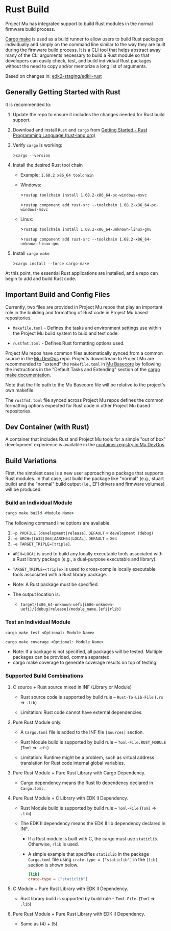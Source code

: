 # Rust Build

Project Mu has integrated support to build Rust modules in the normal firmware build process.

[Cargo make](https://crates.io/crates/cargo-make/) is used as a build runner to allow users to build Rust packages
individually and simply on the command line similar to the way they are built during the firmware build process. It
is a CLI tool that helps abstract away many of the CLI arguments necessary to build a Rust module so that developers
can easily check, test, and build individual Rust packages without the need to copy and/or memorize a long list of
arguments.

Based on changes in: [edk2-staging/edkii-rust](https://github.com/tianocore/edk2-staging/tree/edkii-rust)

## Generally Getting Started with Rust

It is recommended to:

1. Update the repo to ensure it includes the changes needed for Rust build support.

2. Download and install `Rust` and `cargo` from [Getting Started - Rust Programming Language (rust-lang.org)](https://www.rust-lang.org/learn/get-started)

3. Verify `cargo` is working:

   \>`cargo --version`

4. Install the desired Rust tool chain

   - Example: `1.68.2 x86_64 toolchain`

   - Windows:

      \>`rustup toolchain install 1.68.2-x86_64-pc-windows-msvc`

      \>`rustup component add rust-src --toolchain 1.68.2-x86_64-pc-windows-msvc`

   - Linux:

      \>`rustup toolchain install 1.68.2-x86_64-unknown-linux-gnu`

      \>`rustup component add rust-src --toolchain 1.68.2-x86_64-unknown-linux-gnu`

5. Install `cargo make`

   \>`cargo install --force cargo-make`

At this point, the essential Rust applications are installed, and a repo can begin to add and build Rust code.

## Important Build and Config Files

Currently, two files are provided in Project Mu repos that play an important role in the building and formatting of
Rust code in Project Mu based repositories.

- `Makefile.toml` - Defines the tasks and environment settings use within the Project Mu build system to buid and
  test code.

- `rustfmt.toml` - Defines Rust formatting options used.

Project Mu repos have common files automatically synced from a common source in the [Mu DevOps](https://github.com/microsoft/mu_devops)
repo. Projects downstream to Project Mu are recommended to "extend" the `Makefile.toml` in [Mu Basecore](https://github.com/microsoft/mu_basecore)
by following the instructions in the "Default Tasks and Extending" section of the
[cargo make documentation](https://sagiegurari.github.io/cargo-make/).

Note that the file path to the Mu Basecore file will be relative to the project's own makefile.

The `rustfmt.toml` file synced across Project Mu repos defines the common formatting options expected for Rust code in
other Project Mu based repositories.

## Dev Container (with Rust)

A container that includes Rust and Project Mu tools for a simple "out of box" development experience is available
in the [container registry in Mu DevOps](https://github.com/microsoft/mu_devops/pkgs/container/mu_devops%2Fubuntu-22-dev).

## Build Variations

First, the simplest case is a new user approaching a package that supports Rust modules. In that case, just build the
package like "normal" (e.g., stuart build) and the "normal" build output (i.e., EFI drivers and firmware volumes) will
be produced.

### Build an Individual Module

  ```cmd
  cargo make build <Module Name>
  ```

The following command line options are available:

1. `-p PROFILE [development|release]`. `DEFAULT` = `development (debug)`
2. `-e ARCH=[IA32|X64|AARCH64|LOCAL]`. `DEFAULT` = `X64`
3. `-e TARGET_TRIPLE=[triple]`.

- `ARCH=LOCAL` is used to build any locally executable tools associated with a Rust library package (e.g., a
  dual-purpose executable and library).

- `TARGET_TRIPLE=<triple>` is used to cross-compile locally executable tools associated with a Rust library package.

- Note: A Rust package must be specified.
- The output location is:
  - `target/[x86_64-unknown-uefi|i686-unknown-uefi]/[debug|release]/module_name.[efi|rlib]`

### Test an Individual Module

```cmd
cargo make test <Optional: Module Name>
```

```cmd
cargo make coverage <Optional: Module Name>
```

- Note: If a package is not specified, all packages will be tested. Multiple packages can be provided, comma separated.
- cargo make coverage to generate coverage results on top of testing.

### Supported Build Combinations

1. C source + Rust source mixed in INF (Library or Module)
   - Rust source code is supported by build rule – `Rust-To-Lib-File` (`.rs` => `.lib`)

   - Limitation: Rust code cannot have external dependencies.

2. Pure Rust Module only.

   - A `Cargo.toml` file is added to the INF file `[Sources]` section.

   - Rust Module build is supported by build rule – `Toml-File.RUST_MODULE` (`Toml` => `.efi`)

   - Limitation: Runtime might be a problem, such as virtual address translation for Rust code internal global
     variables.

3. Pure Rust Module + Pure Rust Library with Cargo Dependency.

   - Cargo dependency means the Rust lib dependency declared in `Cargo.toml`.

4. Pure Rust Module + C Library with EDK II Dependency.

   - Rust Module build is supported by build rule – `Toml-File` (`Toml` => `.lib`)

   - The EDK II dependency means the EDK II lib dependency declared in INF.

     - If a Rust module is built with C, the cargo must use `staticlib`. Otherwise, `rlib` is used.
     - A simple example that specifies `staticlib` in the package `Cargo.toml` file using `crate-type = ["staticlib"]`
       in the `[lib]` section is shown below.

       ```toml
       [lib]
       crate-type = ["staticlib"]
       ```

5. C Module + Pure Rust Library with EDK II Dependency.

   - Rust library build is supported by build rule – `Toml-File`. (`Toml` => `.lib`)

6. Pure Rust Module + Pure Rust Library with EDK II Dependency.
   - Same as (4) + (5).
